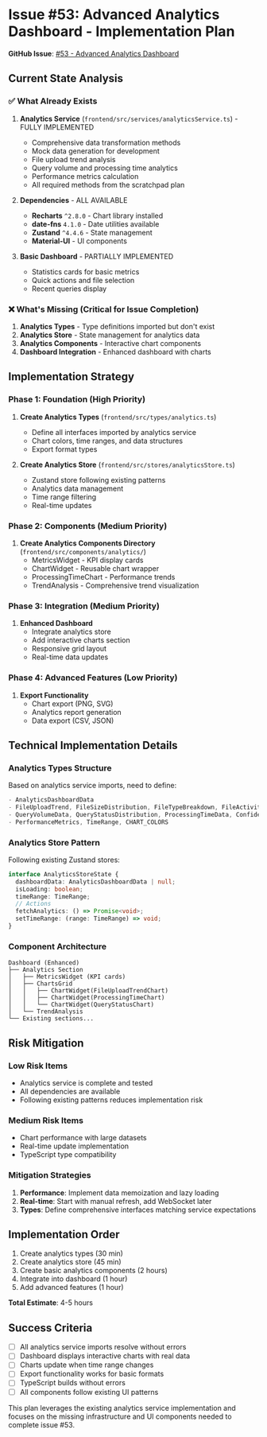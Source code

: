 # Issue #53: Advanced Analytics Dashboard - Implementation Plan

**GitHub Issue**: [#53 - Advanced Analytics Dashboard](https://github.com/user/repo/issues/53)

## Current State Analysis

### ✅ What Already Exists
1. **Analytics Service** (`frontend/src/services/analyticsService.ts`) - FULLY IMPLEMENTED
   - Comprehensive data transformation methods
   - Mock data generation for development 
   - File upload trend analysis
   - Query volume and processing time analytics
   - Performance metrics calculation
   - All required methods from the scratchpad plan

2. **Dependencies** - ALL AVAILABLE
   - **Recharts** `^2.8.0` - Chart library installed
   - **date-fns** `4.1.0` - Date utilities available
   - **Zustand** `^4.4.6` - State management
   - **Material-UI** - UI components

3. **Basic Dashboard** - PARTIALLY IMPLEMENTED
   - Statistics cards for basic metrics
   - Quick actions and file selection
   - Recent queries display

### ❌ What's Missing (Critical for Issue Completion)
1. **Analytics Types** - Type definitions imported but don't exist
2. **Analytics Store** - State management for analytics data
3. **Analytics Components** - Interactive chart components
4. **Dashboard Integration** - Enhanced dashboard with charts

## Implementation Strategy

### Phase 1: Foundation (High Priority)
1. **Create Analytics Types** (`frontend/src/types/analytics.ts`)
   - Define all interfaces imported by analytics service
   - Chart colors, time ranges, and data structures
   - Export format types

2. **Create Analytics Store** (`frontend/src/stores/analyticsStore.ts`)
   - Zustand store following existing patterns
   - Analytics data management
   - Time range filtering
   - Real-time updates

### Phase 2: Components (Medium Priority)  
1. **Create Analytics Components Directory** (`frontend/src/components/analytics/`)
   - MetricsWidget - KPI display cards
   - ChartWidget - Reusable chart wrapper
   - ProcessingTimeChart - Performance trends
   - TrendAnalysis - Comprehensive trend visualization

### Phase 3: Integration (Medium Priority)
1. **Enhanced Dashboard** 
   - Integrate analytics store
   - Add interactive charts section
   - Responsive grid layout
   - Real-time data updates

### Phase 4: Advanced Features (Low Priority)
1. **Export Functionality**
   - Chart export (PNG, SVG)
   - Analytics report generation
   - Data export (CSV, JSON)

## Technical Implementation Details

### Analytics Types Structure
Based on analytics service imports, need to define:
```typescript
- AnalyticsDashboardData
- FileUploadTrend, FileSizeDistribution, FileTypeBreakdown, FileActivityData
- QueryVolumeData, QueryStatusDistribution, ProcessingTimeData, ConfidenceScoreData  
- PerformanceMetrics, TimeRange, CHART_COLORS
```

### Analytics Store Pattern
Following existing Zustand stores:
```typescript
interface AnalyticsStoreState {
  dashboardData: AnalyticsDashboardData | null;
  isLoading: boolean;
  timeRange: TimeRange;
  // Actions
  fetchAnalytics: () => Promise<void>;
  setTimeRange: (range: TimeRange) => void;
}
```

### Component Architecture
```
Dashboard (Enhanced)
├── Analytics Section
│   ├── MetricsWidget (KPI cards)  
│   ├── ChartsGrid
│   │   ├── ChartWidget(FileUploadTrendChart)
│   │   ├── ChartWidget(ProcessingTimeChart)
│   │   └── ChartWidget(QueryStatusChart)
│   └── TrendAnalysis
└── Existing sections...
```

## Risk Mitigation

### Low Risk Items
- Analytics service is complete and tested
- All dependencies are available  
- Following existing patterns reduces implementation risk

### Medium Risk Items
- Chart performance with large datasets
- Real-time update implementation
- TypeScript type compatibility

### Mitigation Strategies
1. **Performance**: Implement data memoization and lazy loading
2. **Real-time**: Start with manual refresh, add WebSocket later
3. **Types**: Define comprehensive interfaces matching service expectations

## Implementation Order
1. Create analytics types (30 min)
2. Create analytics store (45 min)  
3. Create basic analytics components (2 hours)
4. Integrate into dashboard (1 hour)
5. Add advanced features (1 hour)

**Total Estimate**: 4-5 hours

## Success Criteria
- [ ] All analytics service imports resolve without errors
- [ ] Dashboard displays interactive charts with real data
- [ ] Charts update when time range changes
- [ ] Export functionality works for basic formats
- [ ] TypeScript builds without errors
- [ ] All components follow existing UI patterns

This plan leverages the existing analytics service implementation and focuses on the missing infrastructure and UI components needed to complete issue #53.